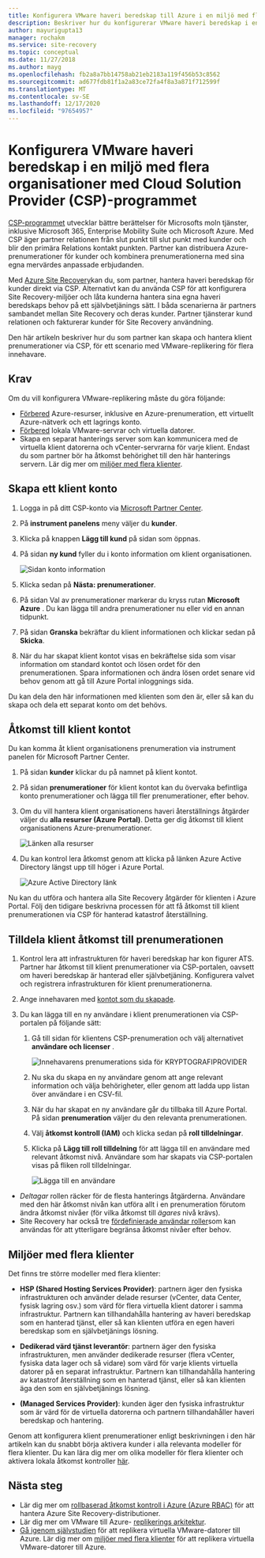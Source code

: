 ```yaml
---
title: Konfigurera VMware haveri beredskap till Azure i en miljö med flera organisationer som använder Site Recovery och CSP-programmet (Cloud Solution Provider) | Microsoft Docs
description: Beskriver hur du konfigurerar VMware haveri beredskap i en miljö med flera klienter med Azure Site Recovery.
author: mayurigupta13
manager: rochakm
ms.service: site-recovery
ms.topic: conceptual
ms.date: 11/27/2018
ms.author: mayg
ms.openlocfilehash: fb2a8a7bb14758ab21eb2183a119f456b53c8562
ms.sourcegitcommit: ad677fdb81f1a2a83ce72fa4f8a3a871f712599f
ms.translationtype: MT
ms.contentlocale: sv-SE
ms.lasthandoff: 12/17/2020
ms.locfileid: "97654957"
---
```

# <a name="set-up-vmware-disaster-recovery-in-a-multi-tenancy-environment-with-the-cloud-solution-provider-csp-program"></a>Konfigurera VMware haveri beredskap i en miljö med flera organisationer med Cloud Solution Provider (CSP)-programmet

[CSP-programmet](https://partner.microsoft.com/cloud-solution-provider) utvecklar bättre berättelser för Microsofts moln tjänster, inklusive Microsoft 365, Enterprise Mobility Suite och Microsoft Azure. Med CSP äger partner relationen från slut punkt till slut punkt med kunder och blir den primära Relations kontakt punkten. Partner kan distribuera Azure-prenumerationer för kunder och kombinera prenumerationerna med sina egna mervärdes anpassade erbjudanden.

Med [Azure Site Recovery](site-recovery-overview.md)kan du, som partner, hantera haveri beredskap för kunder direkt via CSP. Alternativt kan du använda CSP för att konfigurera Site Recovery-miljöer och låta kunderna hantera sina egna haveri beredskaps behov på ett självbetjänings sätt. I båda scenarierna är partners sambandet mellan Site Recovery och deras kunder. Partner tjänsterar kund relationen och fakturerar kunder för Site Recovery användning.

Den här artikeln beskriver hur du som partner kan skapa och hantera klient prenumerationer via CSP, för ett scenario med VMware-replikering för flera innehavare.

## <a name="prerequisites"></a>Krav

Om du vill konfigurera VMware-replikering måste du göra följande:

- [Förbered](tutorial-prepare-azure.md) Azure-resurser, inklusive en Azure-prenumeration, ett virtuellt Azure-nätverk och ett lagrings konto.
- [Förbered](vmware-azure-tutorial-prepare-on-premises.md) lokala VMware-servrar och virtuella datorer.
- Skapa en separat hanterings server som kan kommunicera med de virtuella klient datorerna och vCenter-servrarna för varje klient. Endast du som partner bör ha åtkomst behörighet till den här hanterings servern. Lär dig mer om [miljöer med flera klienter](vmware-azure-multi-tenant-overview.md).

## <a name="create-a-tenant-account"></a>Skapa ett klient konto

1. Logga in på ditt CSP-konto via [Microsoft Partner Center](https://partnercenter.microsoft.com/).
2. På **instrument panelens** meny väljer du **kunder**.
3. Klicka på knappen **Lägg till kund** på sidan som öppnas.
4. På sidan **ny kund** fyller du i konto information om klient organisationen.

    ![Sidan konto information](./media/vmware-azure-multi-tenant-csp-disaster-recovery/customer-add-filled.png)

5. Klicka sedan på **Nästa: prenumerationer**.
6. På sidan Val av prenumerationer markerar du kryss rutan **Microsoft Azure** . Du kan lägga till andra prenumerationer nu eller vid en annan tidpunkt.
7. På sidan **Granska** bekräftar du klient informationen och klickar sedan på **Skicka**.
8. När du har skapat klient kontot visas en bekräftelse sida som visar information om standard kontot och lösen ordet för den prenumerationen. Spara informationen och ändra lösen ordet senare vid behov genom att gå till Azure Portal inloggnings sida.

Du kan dela den här informationen med klienten som den är, eller så kan du skapa och dela ett separat konto om det behövs.

## <a name="access-the-tenant-account"></a>Åtkomst till klient kontot

Du kan komma åt klient organisationens prenumeration via instrument panelen för Microsoft Partner Center.

1. På sidan **kunder** klickar du på namnet på klient kontot.
2. På sidan **prenumerationer** för klient kontot kan du övervaka befintliga konto prenumerationer och lägga till fler prenumerationer, efter behov.
3. Om du vill hantera klient organisationens haveri återställnings åtgärder väljer du **alla resurser (Azure Portal)**. Detta ger dig åtkomst till klient organisationens Azure-prenumerationer.

    ![Länken alla resurser](./media/vmware-azure-multi-tenant-csp-disaster-recovery/all-resources-select.png)  

4. Du kan kontrol lera åtkomst genom att klicka på länken Azure Active Directory längst upp till höger i Azure Portal.

    ![Azure Active Directory länk](./media/vmware-azure-multi-tenant-csp-disaster-recovery/aad-admin-display.png)

Nu kan du utföra och hantera alla Site Recovery åtgärder för klienten i Azure Portal. Följ den tidigare beskrivna processen för att få åtkomst till klient prenumerationen via CSP för hanterad katastrof återställning.

## <a name="assign-tenant-access-to-the-subscription"></a>Tilldela klient åtkomst till prenumerationen

1. Kontrol lera att infrastrukturen för haveri beredskap har kon figurer ATS. Partner har åtkomst till klient prenumerationer via CSP-portalen, oavsett om haveri beredskap är hanterad eller självbetjäning. Konfigurera valvet och registrera infrastrukturen för klient prenumerationerna.
1. Ange innehavaren med [kontot som du skapade](#create-a-tenant-account).
1. Du kan lägga till en ny användare i klient prenumerationen via CSP-portalen på följande sätt:

    1. Gå till sidan för klientens CSP-prenumeration och välj alternativet **användare och licenser** .

       ![Innehavarens prenumerations sida för KRYPTOGRAFIPROVIDER](./media/vmware-azure-multi-tenant-csp-disaster-recovery/users-and-licences.png)

    1. Nu ska du skapa en ny användare genom att ange relevant information och välja behörigheter, eller genom att ladda upp listan över användare i en CSV-fil.

    1. När du har skapat en ny användare går du tillbaka till Azure Portal. På sidan **prenumeration** väljer du den relevanta prenumerationen.

    1. Välj **åtkomst kontroll (IAM)** och klicka sedan på **roll tilldelningar**.

    1. Klicka på **Lägg till roll tilldelning** för att lägga till en användare med relevant åtkomst nivå. Användare som har skapats via CSP-portalen visas på fliken roll tilldelningar.

        ![Lägga till en användare](./media/vmware-azure-multi-tenant-csp-disaster-recovery/add-user-subscription.png)

- *Deltagar* rollen räcker för de flesta hanterings åtgärderna. Användare med den här åtkomst nivån kan utföra allt i en prenumeration förutom ändra åtkomst nivåer (för vilka åtkomst till *ägares* nivå krävs).
- Site Recovery har också tre [fördefinierade användar roller](site-recovery-role-based-linked-access-control.md)som kan användas för att ytterligare begränsa åtkomst nivåer efter behov.

## <a name="multi-tenant-environments"></a>Miljöer med flera klienter

Det finns tre större modeller med flera klienter:

* **HSP (Shared Hosting Services Provider)**: partnern äger den fysiska infrastrukturen och använder delade resurser (vCenter, data Center, fysisk lagring osv.) som värd för flera virtuella klient datorer i samma infrastruktur. Partnern kan tillhandahålla hantering av haveri beredskap som en hanterad tjänst, eller så kan klienten utföra en egen haveri beredskap som en självbetjänings lösning.

* **Dedikerad värd tjänst leverantör**: partnern äger den fysiska infrastrukturen, men använder dedikerade resurser (flera vCenter, fysiska data lager och så vidare) som värd för varje klients virtuella datorer på en separat infrastruktur. Partnern kan tillhandahålla hantering av katastrof återställning som en hanterad tjänst, eller så kan klienten äga den som en självbetjänings lösning.

* **(Managed Services Provider)**: kunden äger den fysiska infrastruktur som är värd för de virtuella datorerna och partnern tillhandahåller haveri beredskap och hantering.

Genom att konfigurera klient prenumerationer enligt beskrivningen i den här artikeln kan du snabbt börja aktivera kunder i alla relevanta modeller för flera klienter. Du kan lära dig mer om olika modeller för flera klienter och aktivera lokala åtkomst kontroller [här](vmware-azure-multi-tenant-overview.md).

## <a name="next-steps"></a>Nästa steg
- Lär dig mer om [rollbaserad åtkomst kontroll i Azure (Azure RBAC)](site-recovery-role-based-linked-access-control.md) för att hantera Azure Site Recovery-distributioner.
- Lär dig mer om VMware till Azure- [replikerings arkitektur](vmware-azure-architecture.md).
- [Gå igenom självstudien](vmware-azure-tutorial.md) för att replikera virtuella VMware-datorer till Azure.
Lär dig mer om [miljöer med flera klienter](vmware-azure-multi-tenant-overview.md) för att replikera virtuella VMware-datorer till Azure.
